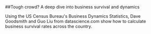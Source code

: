 ##Tough crowd? A deep dive into business survival and dynamics

Using the US Census Bureau's Business Dynamics Statistics, Dave Goodsmith and Guo Liu from datascience.com show how to calculate business survival rates across the country.
